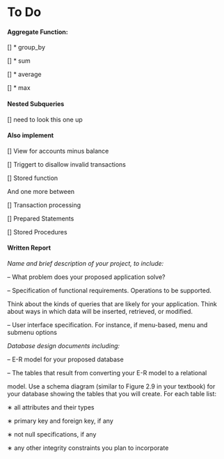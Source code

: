 # To Do

#### Aggregate Function:

[] * group_by

[] * sum

[] * average

[] * max

#### Nested Subqueries 

[] need to look this one up

#### Also implement

[] View for accounts minus balance

[] Triggert to disallow invalid transactions

[] Stored function

And one more between

[] Transaction processing

[] Prepared Statements

[] Stored Procedures


#### Written Report

*Name and brief description of your project, to include:*

– What problem does your proposed application solve?

– Specification of functional requirements. Operations to be supported.

Think about the kinds of queries that are likely for your application. Think
about ways in which data will be inserted, retrieved, or modified.

– User interface specification. For instance, if menu-based, menu and submenu options

*Database design documents including:*

– E-R model for your proposed database

– The tables that result from converting your E-R model to a relational

model. Use a schema diagram (similar to Figure 2.9 in your textbook) for
your database showing the tables that you will create. For each table list:

∗ all attributes and their types

∗ primary key and foreign key, if any

∗ not null specifications, if any

∗ any other integrity constraints you plan to incorporate
